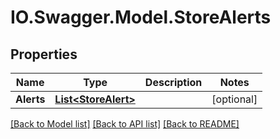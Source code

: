 # IO.Swagger.Model.StoreAlerts
## Properties

Name | Type | Description | Notes
------------ | ------------- | ------------- | -------------
**Alerts** | [**List&lt;StoreAlert&gt;**](StoreAlert.md) |  | [optional] 

[[Back to Model list]](../README.md#documentation-for-models) [[Back to API list]](../README.md#documentation-for-api-endpoints) [[Back to README]](../README.md)

